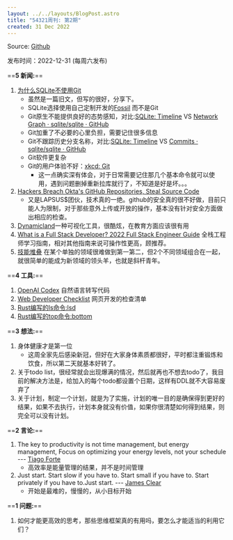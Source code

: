 ```yaml
---
layout: ../../layouts/BlogPost.astro
title: "54321周刊: 第2期"
created: 31 Dec 2022
---
```

Source: [Github](https://github.com/versun/54321-Weekly)

发布时间：2022-12-31 (每周六发布)


==**5 新闻:**== 
1. [为什么SQLite不使用Git](https://sqlite.org/whynotgit.html)
	- 虽然是一篇旧文，但写的很好，分享下。
	- SQLite选择使用自己定制开发的[Fossil](https://fossil-scm.org/) 而不是Git
	- Git原生不能提供良好的态势感知，对比:[SQLite: Timeline](https://sqlite.org/src/timeline) VS [Network Graph · sqlite/sqlite · GitHub](https://github.com/sqlite/sqlite/network)
	- Git加重了不必要的心里负担，需要记住很多信息
	- Git不跟踪历史分支名称，对比:[SQLite: Timeline](https://sqlite.org/src/timeline?r=prefer-coroutine-sort-subquery) VS [Commits · sqlite/sqlite · GitHub](https://github.com/sqlite/sqlite/commits/prefer-coroutine-sort-subquery)
	- Git软件更复杂
	- Git的用户体验不好：[xkcd: Git](https://xkcd.com/1597/)
		- 这一点确实深有体会，对于日常需要记住那几个基本命令就可以使用，遇到问题删掉重新拉库就行了，不知道是好是坏。。。
2. [Hackers Breach Okta's GitHub Repositories, Steal Source Code](https://thehackernews.com/2022/12/hackers-breach-oktas-github.html?m=1)
	- 又是LAPSUS$团伙，技术真的一绝。github的安全真的很不好做，目前只能人为限制，对于那些意外上传或开放的操作，基本没有针对安全方面做出相应的检查。
3. [Dynamicland](https://dynamicland.org)一种可视化工具，很酷炫，在教育方面应该很有用
4. [What is a Full Stack Developer? 2022 Full Stack Engineer Guide](https://www.freecodecamp.org/news/what-is-a-full-stack-developer-full-stack-engineer-guide/) 全栈工程师学习指南，相对其他指南来说可操作性更高，顾推荐。
5. [技能堆叠](https://critter.blog/2020/09/30/skill-stacking/) 在某个单独的领域很难做到第一第二，但2个不同领域组合在一起，就很简单的能成为新领域的领头羊，也就是斜杆青年。

==**4 工具:**==
1. [OpenAI Codex](https://t.co/RzJkruQBv2) 自然语言转写代码
2. [Web Developer Checklist](https://t.co/MfAD1pGoPc) 网页开发的检查清单
3. [Rust编写的ls命令:lsd](https://github.com/Peltoche/lsd)
4. [Rust编写的top命令:bottom](https://github.com/ClementTsang/bottom)

==**3 想法:**== 
1. 身体健康才是第一位
	- 这周全家先后感染新冠，但好在大家身体素质都很好，平时都注重锻炼和饮食，所以第二天就基本好转了。
2. 关于todo list，很经常就会出现爆满的情况，然后就再也不想去todo了，我目前的解决方法是，给加入的每个todo都设置个日期，这样有DDL就不大容易废弃了
3. 关于计划，制定一个计划，就是为了实施，计划的唯一目的是确保得到更好的结果，如果不去执行，计划本身就没有价值，如果你很清楚如何得到结果，则完全可以没有计划。

==**2 言论:**==
1. The key to productivity is not time management, but energy management, Focus on optimizing your energy levels, not your schedule --- [Tiago Forte](https://twitter.com/fortelabs/status/1606590574928318464?s=12&t=UexzCjl_KVcNxJsHtSYkhw)
	- 高效率是能量管理的结果，并不是时间管理
2. Just start. Start slow if you have to. Start small if you have to. Start privately if you have to.Just start.  --- [James Clear](https://twitter.com/jamesclear/status/1607449782879928323?s=12&t=HnIFs-oELXpkJUCmRR7KlA)
	- 开始是最难的，慢慢的，从小目标开始

==**1 问题:**== 
1. 如何才能更高效的思考，那些思维框架真的有用吗，要怎么才能适当的利用它们？
